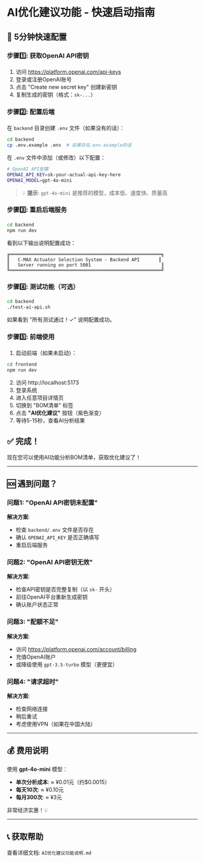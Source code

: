# AI优化建议功能 - 快速启动指南

## 🚀 5分钟快速配置

### 步骤1️⃣: 获取OpenAI API密钥

1. 访问 https://platform.openai.com/api-keys
2. 登录或注册OpenAI账号
3. 点击 "Create new secret key" 创建新密钥
4. 复制生成的密钥（格式：`sk-...`）

### 步骤2️⃣: 配置后端

在 `backend` 目录创建 `.env` 文件（如果没有的话）：

```bash
cd backend
cp .env.example .env  # 如果存在.env.example的话
```

在 `.env` 文件中添加（或修改）以下配置：

```bash
# OpenAI API配置
OPENAI_API_KEY=sk-your-actual-api-key-here
OPENAI_MODEL=gpt-4o-mini
```

> 💡 **提示**: `gpt-4o-mini` 是推荐的模型，成本低、速度快、质量高

### 步骤3️⃣: 重启后端服务

```bash
cd backend
npm run dev
```

看到以下输出说明配置成功：

```
╔════════════════════════════════════════════════════════╗
║   C-MAX Actuator Selection System - Backend API       ║
║   Server running on port 5001                          ║
╚════════════════════════════════════════════════════════╝
```

### 步骤4️⃣: 测试功能（可选）

```bash
cd backend
./test-ai-api.sh
```

如果看到 "所有测试通过！✓" 说明配置成功。

### 步骤5️⃣: 前端使用

1. 启动前端（如果未启动）：
```bash
cd frontend
npm run dev
```

2. 访问 http://localhost:5173
3. 登录系统
4. 进入任意项目详情页
5. 切换到 "BOM清单" 标签
6. 点击 **"AI优化建议"** 按钮（紫色渐变）
7. 等待5-15秒，查看AI分析结果

## ✅ 完成！

现在您可以使用AI功能分析BOM清单，获取优化建议了！

---

## 🆘 遇到问题？

### 问题1: "OpenAI API密钥未配置"

**解决方案**: 
- 检查 `backend/.env` 文件是否存在
- 确认 `OPENAI_API_KEY` 是否正确填写
- 重启后端服务

### 问题2: "OpenAI API密钥无效"

**解决方案**:
- 检查API密钥是否完整复制（以 `sk-` 开头）
- 前往OpenAI平台重新生成密钥
- 确认账户状态正常

### 问题3: "配额不足"

**解决方案**:
- 访问 https://platform.openai.com/account/billing
- 充值OpenAI账户
- 或降级使用 `gpt-3.5-turbo` 模型（更便宜）

### 问题4: "请求超时"

**解决方案**:
- 检查网络连接
- 稍后重试
- 考虑使用VPN（如果在中国大陆）

---

## 💰 费用说明

使用 **gpt-4o-mini** 模型：

- **单次分析成本**: ≈ ¥0.01元（约$0.0015）
- **每天10次**: ≈ ¥0.10元
- **每月300次**: ≈ ¥3元

非常经济实惠！💡

---

## 📞 获取帮助

查看详细文档: `AI优化建议功能说明.md`

